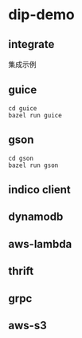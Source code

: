 # dip-demo

## integrate
集成示例

## guice
```
cd guice
bazel run guice
```

## gson
```
cd gson
bazel run gson
```

## indico client

## dynamodb

## aws-lambda

## thrift

## grpc

## aws-s3


